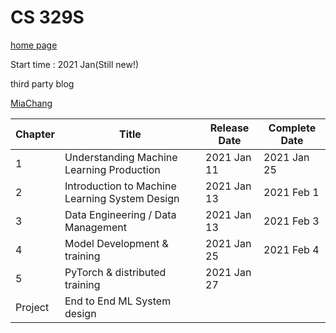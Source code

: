 # CS 329S

[home page](https://stanford-cs329s.github.io/)

Start time : 2021 Jan(Still new!)

third party blog

[MiaChang](https://bymiachang.com/2021/01/19/cs329s-course01-intro-ml-products-01/)

| Chapter | Title                                     | Release Date | Complete Date |
|---------|-------------------------------------------|--------------|---------------|
| 1       | Understanding Machine Learning Production |2021 Jan 11   |  2021  Jan 25 |
| 2       | Introduction to Machine Learning System Design |2021 Jan 13   | 2021 Feb 1  |
| 3       | Data Engineering / Data Management |2021 Jan 13   |  2021 Feb 3 |
| 4       | Model Development & training | 2021 Jan 25  | 2021 Feb 4  |
| 5       | PyTorch & distributed training | 2021 Jan 27  |   |
| Project       | End to End ML System design |   |   |
